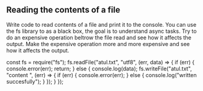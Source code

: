 ## Reading the contents of a file

Write code to read contents of a file and print it to the console. 
You can use the fs library to as a black box, the goal is to understand async tasks. 
Try to do an expensive operation beltrow the file read and see how it affects the output. 
Make the expensive operation more and more expensive and see how it affects the output. 

const fs = require("fs");
fs.readFile("atul.txt", "utf8", (err, data) => {
  if (err) {
    console.error(err);
    return;
  } else {
    console.log(data);
    fs.writeFile("atul.txt", "content ", (err) => {
      if (err) {
        console.error(err);
      } else {
        console.log("written succesfully");
      }
    });
  }
});


